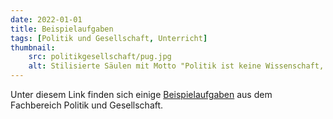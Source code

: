 ```yaml
---
date: 2022-01-01
title: Beispielaufgaben
tags: [Politik und Gesellschaft, Unterricht]
thumbnail: 
    src: politikgesellschaft/pug.jpg
    alt: Stilisierte Säulen mit Motto "Politik ist keine Wissenschaft, sondern eine Kunst"
---
```


Unter diesem Link finden sich einige <a href="/documents/aufgabenpug.pdf" target = "_blank">Beispielaufgaben</a> aus dem Fachbereich Politik und Gesellschaft.